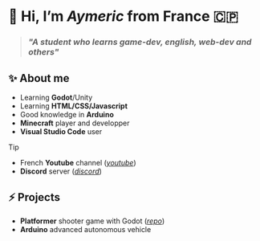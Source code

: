 # 👋 Hi, I’m *Aymeric* from France 🇨🇵
> ### *"A student who learns game-dev, english, web-dev and others"*

## ✨ About me 
- Learning **Godot**/Unity
- Learning **HTML/CSS/Javascript**
- Good knowledge in **Arduino**
- **Minecraft** player and developper
- **Visual Studio Code** user
> [!TIP]
> - French **Youtube** channel ([*youtube*](https://www.youtube.com/@aymeric-devv)) 
> - **Discord** server ([*discord*](https://discord.gg/xkq8aZ4zFg))

## ⚡ Projects
- **Platformer** shooter game with Godot ([*repo*](https://github.com/aymeric-devv/godot-platformer-shooter))
- **Arduino** advanced autonomous vehicle


